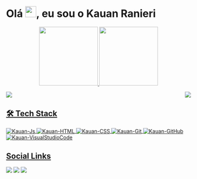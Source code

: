
<h1 align="left">Olá <img src="https://raw.githubusercontent.com/kaueMarques/kaueMarques/master/hi.gif" width="30px">, eu sou o Kauan Ranieri</h1>

 
 <div align="center">
  <a href="https://github.com/KauanRanieri">
  <img height="160em" src="https://github-readme-stats.vercel.app/api?username=KauanRanieri&show_icons=true&theme=chartreuse-dark"/>
  <img height="160em" src="https://github-readme-stats.vercel.app/api/top-langs/?username=KauanRanieri&layout=compact&langs_count=7&theme=chartreuse-dark"/>
   <p align="right">
<img align="left" src="https://github-readme-stats.vercel.app/api?username=KauanRanieri&theme=tokyonight&show_icons=true" />

<img  float="right" src="https://github-readme-stats.vercel.app/api/top-langs/?username=KauanRanieri&theme=tokyonight&show_icons=true" />
</div>


 ## 🛠  Tech Stack
 
 <div style="display: inline_block">
  <img align="center" alt="Kauan-Js" src="https://img.shields.io/badge/-JavaScript-05122A?style=flat&logo=javascript">
  <img align="center" alt="Kauan-HTML" src="https://img.shields.io/badge/-HTML-05122A?style=flat&logo=HTML5">
  <img align="center" alt="Kauan-CSS" src="https://img.shields.io/badge/-CSS-05122A?style=flat&logo=CSS3&logoColor=1572B6">
  <img align="center" alt="Kauan-Git" src="https://img.shields.io/badge/-Git-05122A?style=flat&logo=git">
  <img align="center" alt="Kauan-GitHub" src="https://img.shields.io/badge/-GitHub-05122A?style=flat&logo=github">
  <img align="center" alt="Kauan-VisualStudioCode" src="https://img.shields.io/badge/-Visual%20Studio%20Code-05122A?style=flat&logo=visual-studio-code&logoColor=007ACC">
</div>

  
  ## Social Links
 
<div> 
  <a href="https://www.instagram.com/kauanranieri/" target="_blank"><img src="https://img.shields.io/badge/-Instagram-%23E4405F?style=for-the-badge&logo=instagram&logoColor=white" target="_blank"></a>
  <a href = "mailto:kakaraniericomercial@gmail.com"><img src="https://img.shields.io/badge/-Gmail-%23333?style=for-the-badge&logo=gmail&logoColor=white" target="_blank"></a>
  <a href="https://www.linkedin.com/in/kauan-ranieri-483670161/" target="_blank"><img src="https://img.shields.io/badge/-LinkedIn-%230077B5?style=for-the-badge&logo=linkedin&logoColor=white" target="_blank"></a> 
 

</div>
